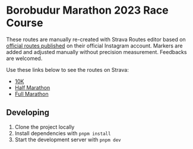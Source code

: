 # Borobudur Marathon 2023 Race Course

These routes are manually re-created with Strava Routes editor based on [official routes published](https://www.instagram.com/p/CyXTvmyPYj7) on their official Instagram account. Markers are added and adjusted manually without precision measurement. Feedbacks are welcomed.

Use these links below to see the routes on Strava:

- [10K](https://www.strava.com/routes/3153269591440582498)
- [Half Marathon](https://www.strava.com/routes/3153271848462381922)
- [Full Marathon](https://www.strava.com/routes/3153275570031957858)

## Developing

1. Clone the project locally
2. Install dependencies with `pnpm install`
3. Start the development server with `pnpm dev`
